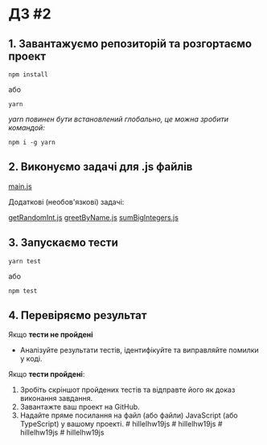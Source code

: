 # ДЗ #2

## 1. Завантажуємо репозиторій та розгортаємо проект

`npm install`

або

`yarn`

*yarn повинен бути встановлений глобально, це можна зробити командой:*

`npm i -g yarn`

## 2. Виконуємо задачі для .js файлів

[main.js](src%2Fmain.js)

Додаткові (необов'язкові) задачі:

[getRandomInt.js](src%2FgetRandomInt.js)
[greetByName.js](src%2FgreetByName.js)
[sumBigIntegers.js](src%2FsumBigIntegers.js)

## 3. Запускаємо тести

`yarn test`

або

`npm test`

## 4. Перевіряємо результат

Якщо **тести не пройдені**

* Аналізуйте результати тестів, ідентифікуйте та виправляйте помилки у коді.

Якщо **тести пройдені**:

1. Зробіть скріншот пройдених тестів та відправте його як доказ виконання завдання.
2. Завантажте ваш проект на GitHub.
3. Надайте пряме посилання на файл (або файли) JavaScript (або TypeScript) у вашому проекті.
#   h i l l e l h w 1 9 j s  
 #   h i l l e l h w 1 9 j s  
 #   h i l l e l h w 1 9 j s  
 #   h i l l e l h w 1 9 j s  
 